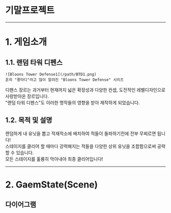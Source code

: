 기말프로젝트
============
---------------------------------------
# 1. 게임소개
## 1.1. 랜덤 타워 디펜스
```
![Bloons Tower Defense1](/path/BTD1.png)  
흔히 "풍타디"라고 많이 알려진 "Bloons Tower Defense" 시리즈
```
디펜스 장르는 과거부터 현재까지 넓은 확장성과 다양한 컨셉, 도전적인 레벨디자인으로 사랑받아온 장르입니다.   
"랜덤 타워 디펜스"도 이러한 명작들의 영향을 받아 제작하게 되었습니다.

## 1.2. 목적 및 설명
랜덤하게 내 유닛을 뽑고 적재적소에 배치하여 적들이 돌파하기전에 전부 무찌르면 됩니다!   
스테이지를 클리어 할 때마다 강력해지는 적들을 다양한 상위 유닛을 조합함으로써 공략할 수 있습니다.  
모든 스테이지를 훌륭히 막아내야 최종 클리어입니다!

---------------------------------------

# 2. GaemState(Scene)
## 다이어그램
